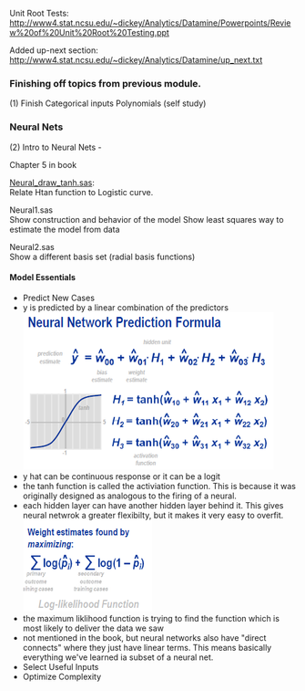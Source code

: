 Unit Root Tests: http://www4.stat.ncsu.edu/~dickey/Analytics/Datamine/Powerpoints/Review%20of%20Unit%20Root%20Testing.ppt

Added up-next section: http://www4.stat.ncsu.edu/~dickey/Analytics/Datamine/up_next.txt

### Finishing off topics from previous module.

(1) Finish 
  Categorical inputs
  Polynomials (self study)

### Neural Nets
(2)  Intro to Neural Nets - 

  Chapter 5 in book

  [Neural_draw_tanh.sas](http://www4.stat.ncsu.edu/~dickey/Analytics/Datamine/SAS_code/Neural_draw_tanh.sas):   
      Relate Htan function to Logistic curve.

  Neural1.sas             
      Show construction and behavior of the model 
      Show least squares way to estimate the model from data

  Neural2.sas             
      Show a different basis set (radial basis functions)

#### Model Essentials
- Predict New Cases
 - y is predicted by a linear combination of the predictors
 ![img](/screenshots/neural_nets_1.png)
 - y hat can be continuous response or it can be a logit
 - the tanh function is called the activiation function.  This is because it was originally designed as analogous to the firing of a neural.
 - each hidden layer can have another hidden layer behind it.  This gives neural netwrok a greater flexibilty, but it makes it very easy to overfit.
 ![img](screenshots/neural_nets_2.png)
 - the maximum liklihood function is trying to find the function which is most likely to deliver the data we saw
 - not mentioned in the book, but neural networks also have "direct connects" where they just have linear terms.  This means basically everything we've learned ia subset of a neural net.
- Select Useful Inputs
- Optimize Complexity
